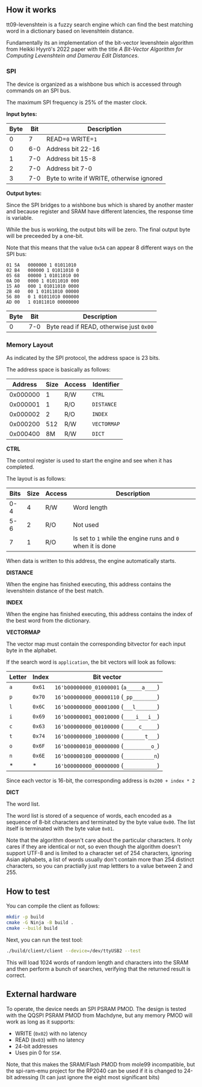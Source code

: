 <!---

This file is used to generate your project datasheet. Please fill in the information below and delete any unused
sections.

You can also include images in this folder and reference them in the markdown. Each image must be less than
512 kb in size, and the combined size of all images must be less than 1 MB.
-->

## How it works

tt09-levenshtein is a fuzzy search engine which can find the best matching word in a dictionary based on levenshtein distance.

Fundamentally its an implementation of the bit-vector levenshtein algorithm from Heikki Hyyrö's 2022 paper with the title *A Bit-Vector Algorithm for Computing Levenshtein and Damerau Edit Distances*.

### SPI

The device is organized as a wishbone bus which is accessed through commands on an SPI bus.

The maximum SPI frequency is 25% of the master clock.

**Input bytes:**

| Byte | Bit | Description                               |
|------|-----|-------------------------------------------|
| 0    | 7   | READ=`0` WRITE=`1`                        |
| 0    | 6-0 | Address bit 22-16                         |
| 1    | 7-0 | Address bit 15-8                          |
| 2    | 7-0 | Address bit 7-0                           |
| 3    | 7-0 | Byte to write if WRITE, otherwise ignored |

**Output bytes:**

Since the SPI bridges to a wishbone bus which is shared by another master and because register and SRAM have different latencies, the response time is variable.

While the bus is working, the output bits will be zero. The final output byte will be preceeded by a one-bit.

Note that this means that the value `0x5A` can appear 8 different ways on the SPI bus:

```
01 5A   0000000 1 01011010
02 B4   000000 1 01011010 0
05 68   00000 1 01011010 00
0A D0   0000 1 01011010 000
15 A0   000 1 01011010 0000
2B 40   00 1 01011010 00000
56 80   0 1 01011010 000000
AD 00   1 01011010 00000000
```

| Byte | Bit | Description                              |
|------|-----|------------------------------------------|
| 0    | 7-0 | Byte read if READ, otherwise just `0x00` |

### Memory Layout

As indicated by the SPI protocol, the address space is 23 bits.

The address space is basically as follows:

| Address  | Size | Access | Identifier  |
|----------|------|--------|-------------|
| 0x000000 | 1    | R/W    | `CTRL`      |
| 0x000001 | 1    | R/O    | `DISTANCE`  |
| 0x000002 | 2    | R/O    | `INDEX`     |
| 0x000200 | 512  | R/W    | `VECTORMAP` |
| 0x000400 | 8M   | R/W    | `DICT`      |

**CTRL**

The control register is used to start the engine and see when it has completed.

The layout is as follows:

| Bits | Size | Access | Description                                                 |
|------|------|--------|-------------------------------------------------------------|
| 0-4  | 4    | R/W    | Word length                                                 |
| 5-6  | 2    | R/O    | Not used                                                    |
| 7    | 1    | R/O    | Is set to `1` while the engine runs and `0` when it is done |

When data is written to this address, the engine automatically starts.

**DISTANCE**

When the engine has finished executing, this address contains the levenshtein distance of the best match.

**INDEX**

When the engine has finished executing, this address contains the index of the best word from the dictionary.

**VECTORMAP**

The vector map must contain the corresponding bitvector for each input byte in the alphabet.

If the search word is `application`, the bit vectors will look as follows:

| Letter | Index  | Bit vector                              |
|--------|--------|-----------------------------------------|
| `a`    | `0x61` | `16'b00000000_01000001` (`a_____a____`) |
| `p`    | `0x70` | `16'b00000000_00000110` (`_pp________`) |
| `l`    | `0x6C` | `16'b00000000_00001000` (`___l_______`) |
| `i`    | `0x69` | `16'b00000001_00010000` (`____i___i__`) |
| `c`    | `0x63` | `16'b00000000_00100000` (`_____c_____`) |
| `t`    | `0x74` | `16'b00000000_10000000` (`_______t___`) |
| `o`    | `0x6F` | `16'b00000010_00000000` (`_________o_`) |
| `n`    | `0x6E` | `16'b00000100_00000000` (`__________n`) |
| *      | *      | `16'b00000000_00000000` (`___________`) |

Since each vector is 16-bit, the corresponding address is `0x200 + index * 2`

**DICT**

The word list.

The word list is stored of a sequence of words, each encoded as a sequence of 8-bit characters and terminated by the byte value `0x00`. The list itself is terminated with the byte value `0x01`.

Note that the algorithm doesn't care about the particular characters. It only cares if they are identical or not, so even though the algorithm doesn't support UTF-8 and is limited to a character set of 254 characters,
ignoring Asian alphabets, a list of words usually don't contain more than 254 distinct characters, so you can practially just map lettters to a value between 2 and 255.

## How to test

You can compile the client as follows:

```sh
mkdir -p build
cmake -G Ninja -B build .
cmake --build build
```

Next, you can run the test tool:

```sh
./build/client/client --device=/dev/ttyUSB2 --test
```

This will load 1024 words of random length and characters into the SRAM and then perform a bunch of searches, verifying that the returned result is correct.

## External hardware

To operate, the device needs an SPI PSRAM PMOD. The design is tested with the QQSPI PSRAM PMOD from Machdyne, but any memory PMOD will work as long as it supports:

* WRITE (`0x02`) with no latency
* READ (`0x03`) with no latency
* 24-bit addresses
* Uses pin 0 for `SS#`.

Note, that this makes the SRAM/Flash PMOD from mole99 incompatible, but the spi-ram-emu project for the RP2040 can be used if it is changed to 24-bit adressing (It can just ignore the eight most significant bits)